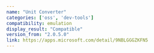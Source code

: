 ```yaml
---
name: "Unit Converter"
categories: ['oss', 'dev-tools']
compatibility: emulation
display_result: "Compatible"
version_from: "2.0.5.0"
link: https://apps.microsoft.com/detail/9NBLGGGZKFN5
---
```

